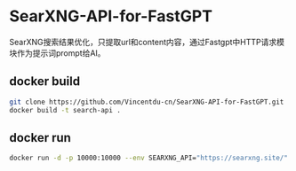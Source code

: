 # SearXNG-API-for-FastGPT
SearXNG搜索结果优化，只提取url和content内容，通过Fastgpt中HTTP请求模块作为提示词prompt给AI。

## docker build

```bash
git clone https://github.com/Vincentdu-cn/SearXNG-API-for-FastGPT.git
docker build -t search-api .
```

## docker run

```bash
docker run -d -p 10000:10000 --env SEARXNG_API="https://searxng.site/" --name=api search-api
```
